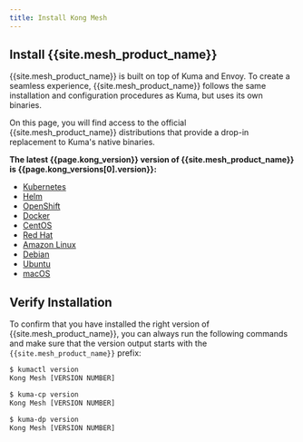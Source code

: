 ```yaml
---
title: Install Kong Mesh
---
```


## Install {{site.mesh_product_name}}

{{site.mesh_product_name}} is built on top of Kuma and Envoy. To create a
seamless experience, {{site.mesh_product_name}} follows the same installation
and configuration procedures as Kuma, but uses its own binaries.

On this page, you will find access to the official {{site.mesh_product_name}}
distributions that provide a drop-in replacement to Kuma's native binaries.

**The latest {{page.kong_version}} version of {{site.mesh_product_name}} is
{{page.kong_versions[0].version}}:**

* [Kubernetes](/mesh/{{page.kong_version}}/installation/kubernetes/)
* [Helm](/mesh/{{page.kong_version}}/installation/helm/)
* [OpenShift](/mesh/{{page.kong_version}}/installation/openshift/)
* [Docker](/mesh/{{page.kong_version}}/installation/docker/)
* [CentOS](/mesh/{{page.kong_version}}/installation/centos/)
* [Red Hat](/mesh/{{page.kong_version}}/installation/redhat/)
* [Amazon Linux](/mesh/{{page.kong_version}}/installation/amazonlinux/)
* [Debian](/mesh/{{page.kong_version}}/installation/debian/)
* [Ubuntu](/mesh/{{page.kong_version}}/installation/ubuntu/)
* [macOS](/mesh/{{page.kong_version}}/installation/macos/)

## Verify Installation

To confirm that you have installed the right version of
{{site.mesh_product_name}}, you can always run the following commands and
make sure that the version output starts with the `{{site.mesh_product_name}}`
prefix:

```sh
$ kumactl version
Kong Mesh [VERSION NUMBER]

$ kuma-cp version
Kong Mesh [VERSION NUMBER]

$ kuma-dp version
Kong Mesh [VERSION NUMBER]
```
